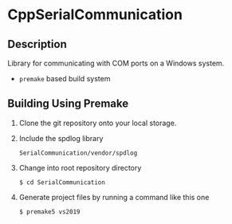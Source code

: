 # CppSerialCommunication

## Description

Library for communicating with COM ports on a Windows system.

* `premake` based build system

## Building Using Premake

1. Clone the git repository onto your local storage.

1. Include the spdlog library 

    ```
    SerialCommunication/vendor/spdlog
	```

1. Change into root repository directory

    ```
	$ cd SerialCommunication
	```

1. Generate project files by running a command like this one

    ```
	$ premake5 vs2019
	```
